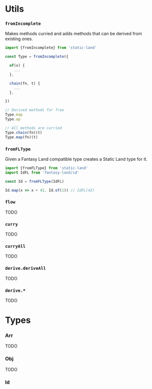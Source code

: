 # Utils

### `fromIncomplete`

Makes methods curried and adds methods that can be derived from existing ones.

```js
import {fromIncomplete} from 'static-land'

const Type = fromIncomplete({

  of(x) {
    ...
  },

  chain(fn, t) {
    ...
  },

})

// Derived methods for free
Type.map
Type.ap

// All methods are curried
Type.chain(fn)(t)
Type.map(fn)(t)
```

### `fromFLType`

Given a Fantasy Land compatible type creates a Static Land type for it.

```js
import {fromFLType} from 'static-land'
import IdFL from 'fantasy-land/id'

const Id = fromFLType(IdFL)

Id.map(x => x + 41, Id.of(1)) // IdFL(42)
```


### `flow`

TODO

### `curry`

TODO

### `curryAll`

TODO

### `derive.deriveAll`

TODO

### `derive.*`

TODO


# Types

### Arr

TODO

### Obj

TODO

### Id
